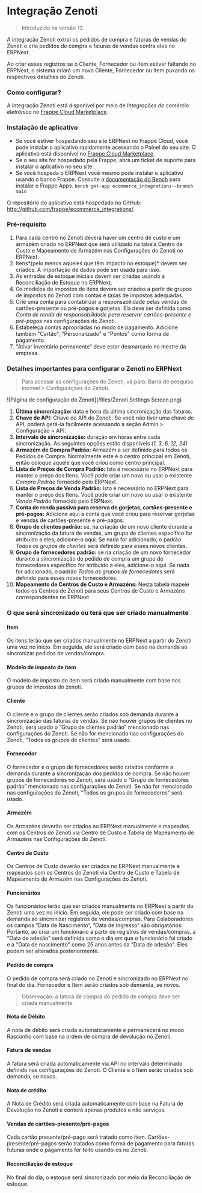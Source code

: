 # Integração Zenoti




> 
> Introduzido na versão 13.
> 
> 
> 


A integração Zenoti extrai os pedidos de compra e faturas de vendas do Zenoti e cria pedidos de compra e faturas de vendas contra eles no ERPNext.


Ao criar esses registros se o Cliente, Fornecedor ou Item estiver faltando no ERPNext, o sistema criará um novo Cliente, Fornecedor ou Item puxando os respectivos detalhes do Zenoti.


### Como configurar?


A integração Zenoti está disponível por meio de *Integrações de comércio eletrônico* no [Frappe Cloud Marketplace](https://frappecloud.com/marketplace/apps/ecommerce_integrations).


### Instalação de aplicativo


* Se você estiver hospedando seu site ERPNext no Frappe Cloud, você pode instalar o aplicativo rapidamente acessando o Painel do seu site. O aplicativo está disponível no [Frappe Cloud Marketplace](https://frappecloud.com/marketplace/apps/ecommerce_integrations).
* Se o seu site for hospedado pela Frappe, abra um ticket de suporte para instalar o aplicativo no seu site.
* Se você hospeda o ERPNext você mesmo pode instalar o aplicativo usando o banco Frappe. Consulte a [documentação do Bench](https://frappeframework.com/docs/user/en/bench/frappe-commands#app-installation) para instalar o Frappe Apps. `bench get-app ecommerce_integrations--branch main`


O repositório do aplicativo está hospedado no GitHub: <http://github.com/frappe/ecommerce_integrations/>.
### Pré-requisito


1. Para cada centro no Zenoti deverá haver um centro de custo e um armazém criado no ERPNext que será utilizado na tabela Centro de Custo e Mapeamento de Armazém nas Configurações do Zenoti no ERPNext.
2. Itens*(pelo menos aqueles que têm impacto no estoque)* devem ser criados. A importação de dados pode ser usada para isso.
3. As entradas de estoque iniciais devem ser criadas usando a Reconciliação de Estoque no ERPNext.
4. Os modelos de impostos de itens devem ser criados a partir de grupos de impostos no Zenoti com contas e taxas de impostos adequadas.
5. Crie uma conta para contabilizar a responsabilidade pelas vendas de cartões-presente ou pré-pagos e gorjetas. Ela deve ser definida como *Conta de renda de responsabilidade para reservar cartões-presente e pré-pagos* nas configurações do Zenoti.
6. Estabeleça contas apropriadas no modo de pagamento. Adicione também "Cartão", "Personalizado" e "Pontos" como forma de pagamento.
7. "Ativar inventário permanente" deve estar desmarcado no mestre da empresa.


### Detalhes importantes para configurar o Zenoti no ERPNext



> 
> Para acessar as configurações do Zenoti, vá para: Barra de pesquisa incrível > Configurações do Zenoti.
> 
> 
> 


![Página de configuração do Zenoti](/files/Zenoti Settings Screen.png)


1. **Última sincronização:** data e hora da última sincronização das faturas.
2. **Chave de API:** Chave de API do Zenoti. Se você não tiver uma chave de API, poderá gerá-la facilmente acessando a seção Admin > Configuração > API.
3. **Intervalo de sincronização:** duração em horas entre cada sincronização. As seguintes opções estão disponíveis *(1, 3, 6, 12, 24)*
4. **Armazém de Compra Padrão:** Armazém a ser definido para todos os Pedidos de Compra. Normalmente este é o centro principal em Zenoti, então coloque aquele que você criou como centro principal.
5. **Lista de Preços de Compra Padrão:** Isto é necessário no ERPNext para manter o preço dos Itens. Você pode criar um novo ou usar o existente *Compra Padrão* fornecido pelo ERPNext.
6. **Lista de Preços de Venda Padrão:** Isto é necessário no ERPNext para manter o preço dos Itens. Você pode criar um novo ou usar o existente *Venda Padrão* fornecido pelo ERPNext.
7. **Conta de renda passiva para reserva de gorjetas, cartões-presente e pré-pagos:** Adicione aqui a conta que você criou para reservar gorjetas e vendas de cartões-presente e pré-pagos.
8. **Grupo de clientes padrão:** se, na criação de um novo cliente durante a sincronização da fatura de vendas, um grupo de clientes específico for atribuído a eles, adicione-o aqui. Se nada for adicionado, o padrão *Todos os grupos de clientes* será definido para esses novos clientes.
9. **Grupo de fornecedores padrão:** se na criação de um novo fornecedor durante a sincronização do pedido de compra um grupo de fornecedores específico for atribuído a eles, adicione-o aqui. Se nada for adicionado, o padrão *Todos os grupos de fornecedores* será definido para esses novos fornecedores.
10. **Mapeamento de Centros de Custo e Armazéns:** Nesta tabela mapeie todos os Centros de Zenoti para seus Centros de Custo e Armazéns correspondentes no ERPNext.


### O que será sincronizado ou terá que ser criado manualmente


#### Item


Os itens terão que ser criados manualmente no ERPNext a partir do Zenoti uma vez no início. Em seguida, ele será criado com base na demanda ao sincronizar pedidos de vendas/compra.


#### Modelo de imposto de item


O modelo de imposto do item será criado manualmente com base nos grupos de impostos do zenoti.


#### Cliente


O cliente e o grupo de clientes serão criados sob demanda durante a sincronização das faturas de vendas. Se não houver grupos de clientes no Zenoti, será usado o “Grupo de clientes padrão” mencionado nas configurações do Zenoti. Se não for mencionado nas configurações do Zenoti, “Todos os grupos de clientes” será usado.


#### Fornecedor


O fornecedor e o grupo de fornecedores serão criados conforme a demanda durante a sincronização dos pedidos de compra. Se não houver grupos de fornecedores no Zenoti, será usado o “Grupo de fornecedores padrão” mencionado nas configurações do Zenoti. Se não for mencionado nas configurações do Zenoti, “Todos os grupos de fornecedores” será usado.


#### Armazém


Os Armazéns deverão ser criados no ERPNext manualmente e mapeados com os Centros do Zenoti via Centro de Custo e Tabela de Mapeamento de Armazéns nas Configurações do Zenoti.


#### Centro de Custo


Os Centros de Custo deverão ser criados no ERPNext manualmente e mapeados com os Centros do Zenoti via Centro de Custo e Tabela de Mapeamento de Armazém nas Configurações do Zenoti.


#### Funcionários


Os funcionários terão que ser criados manualmente no ERPNext a partir do Zenoti uma vez no início. Em seguida, ele pode ser criado com base na demanda ao sincronizar registros de vendas/compras. Para Colaboradores os campos “Data de Nascimento”, “Data de Ingresso” são obrigatórios. Portanto, ao criar um funcionário a partir de registros de vendas/compras, a "Data de adesão" será definida como o dia em que o funcionário foi criado e a "Data de nascimento" como 25 anos antes da "Data de adesão". Eles podem ser alterados posteriormente.


#### Pedido de compra


O pedido de compra será criado no Zenoti e sincronizado no ERPNext no final do dia.
Fornecedor e Item serão criados sob demanda, se novos.



> 
> Observação: a fatura de compra do pedido de compra deve ser criada manualmente.
> 
> 
> 


#### Nota de Débito


A nota de débito será criada automaticamente e permanecerá no modo Rascunho com base na ordem de compra de devolução no Zenoti.


#### Fatura de vendas


A fatura será criada automaticamente via API no intervalo determinado definido nas configurações do Zenoti.
O Cliente e o Item serão criados sob demanda, se novos.


#### Nota de crédito


A Nota de Crédito será criada automaticamente com base na Fatura de Devolução no Zenoti e conterá apenas produtos e não serviços.


#### Vendas de cartões-presente/pré-pagos


Cada cartão presente/pré-pago será tratado como item.
Cartões-presente/pré-pagos serão tratados como forma de pagamento para faturas futuras onde o pagamento for feito usando-os no Zenoti.


#### Reconciliação de estoque


No final do dia, o estoque será sincronizado por meio da Reconciliação de estoque.





